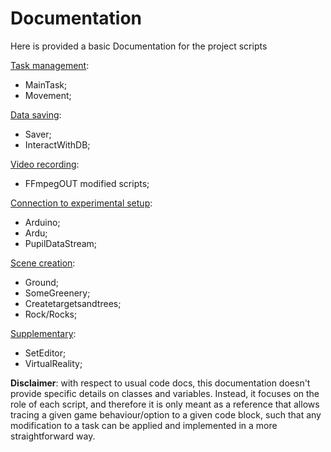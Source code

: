 
# Documentation

Here is provided a basic Documentation for the project scripts

[Task management](scripts_docs/Task_management.md): 
- MainTask;
- Movement;

[Data saving](scripts_docs/Data_saving.md): 
- Saver;
- InteractWithDB;

[Video recording](scripts_docs/Video_recording.md):
- FFmpegOUT modified scripts;

[Connection to experimental setup](scripts_docs/Connection_to_setup.md):
- Arduino;
- Ardu;
- PupilDataStream;

[Scene creation](scripts_docs/Scene_creation.md):
- Ground;
- SomeGreenery;
- Createtargetsandtrees;
- Rock/Rocks;

[Supplementary](scripts_docs/Supplementary.md):
- SetEditor;
- VirtualReality;

**Disclaimer**: with respect to usual code docs, this documentation doesn't provide specific details on classes and variables. Instead, it focuses on the role of each script, and therefore it is only meant as a reference that allows tracing a given game behaviour/option to a given code block, such that any modification to a task can be applied and implemented in a more straightforward way.

